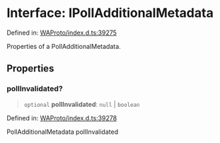 # Interface: IPollAdditionalMetadata

Defined in: [WAProto/index.d.ts:39275](https://github.com/Fokusdotid/bail/blob/8a30cf93a8ac726f06d1ad6578695812a8253e53/WAProto/index.d.ts#L39275)

Properties of a PollAdditionalMetadata.

## Properties

### pollInvalidated?

> `optional` **pollInvalidated**: `null` \| `boolean`

Defined in: [WAProto/index.d.ts:39278](https://github.com/Fokusdotid/bail/blob/8a30cf93a8ac726f06d1ad6578695812a8253e53/WAProto/index.d.ts#L39278)

PollAdditionalMetadata pollInvalidated
